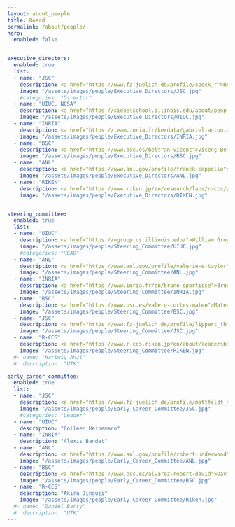 ```yaml
---
layout: about_people
title: Board
permalink: /about/people/
hero:
  enabled: false


executive_directors:
  enabled: true
  list:
  - name: "JSC"
    description: <a href="https://www.fz-juelich.de/profile/speck_r">Robert Speck</a>, <a href="https://www.fz-juelich.de/profile/partzsch_r">Ruth Partzsch</a> 
    image: "/assets/images/people/Executive_Directors/JSC.jpg"
    #categories: "Director"
  - name: "UIUC, NCSA"
    description: <a href="https://siebelschool.illinois.edu/about/people/faculty/wtkramer">Bill Kramer</a>, <a href="https://newfrontiers.illinois.edu/about/leadership">Kjellrun Olson</a> 
    image: "/assets/images/people/Executive_Directors/UIUC.jpg"
  - name: "INRIA"
    description: <a href="https://team.inria.fr/kerdata/gabriel-antoniu">Gabriel Antoniu</a>, <a href="https://www.labri.fr/perso/ejeannot">Emmanuel Jeannot</a>
    image: "/assets/images/people/Executive_Directors/INRIA.jpg"
  - name: "BSC"
    description: <a href="https://www.bsc.es/beltran-vicenc">Vicenç Beltran</a>, <a href="https://www.bsc.es/pena-antonio">Antonio J. Peña</a>
    image: "/assets/images/people/Executive_Directors/BSC.jpg"
  - name: "ANL"
    description: <a href="https://www.anl.gov/profile/franck-cappello">Franck Cappello</a>, <a href="https://www.anl.gov/profile/bogdan-nicolae">Bogdan Nicolae</a>
    image: "/assets/images/people/Executive_Directors/ANL.jpg"
  - name: "RIKEN"
    description: <a href="https://www.riken.jp/en/research/labs/r-ccs/processor/index.html">Kentaro Sano</a>, Tomohiro Ueno
    image: "/assets/images/people/Executive_Directors/RIKEN.jpg"


steering_committee:
  enabled: true
  list:
  - name: "UIUC"
    description: <a href="https://wgropp.cs.illinois.edu/">William Gropp</a>
    image: "/assets/images/people/Steering_Committee/UIUC.jpg"
    #categories: "HEAD"
  - name: "ANL"
    description: <a href="https://www.anl.gov/profile/valerie-e-taylor">Valerie Taylor</a>
    image: "/assets/images/people/Steering_Committee/ANL.jpg"
  - name: "INRIA"
    description: <a href="https://www.inria.fr/en/bruno-sportisse">Bruno Sportisse</a>
    image: "/assets/images/people/Steering_Committee/INRIA.jpg"
  - name: "BSC"
    description: <a href="https://www.bsc.es/valero-cortes-mateo">Mateo Valero</a>
    image: "/assets/images/people/Steering_Committee/BSC.jpg"
  - name: "JSC"
    description: <a href="https://www.fz-juelich.de/profile/lippert_th">Thomas Lippert</a>
    image: "/assets/images/people/Steering_Committee/JSC.jpg"
  - name: "R-CCS"
    description: <a href="https://www.r-ccs.riken.jp/en/about/leadership/">Satoshi Matsuoka</a>
    image: "/assets/images/people/Steering_Committee/RIKEN.jpg"
  #- name: "Hartwig Anzt"
  #  description: "UTK"

early_career_committee:
  enabled: true
  list:
  - name: "JSC"
    description: <a href="https://www.fz-juelich.de/profile/mattfeldt_s">Sina Mattfeldt</a>, <a href="https://www.fz-juelich.de/profile/fritz_j"> Jakob Fritz</a> 
    image: "/assets/images/people/Early_Career_Committee/JSC.jpg"
    #categories: "Leader"
  - name: "UIUC"
    description: "Colleen Heinemann"
  - name: "INRIA"
    description: "Alexis Bandet"
  - name: "ANL"
    description: <a href="https://www.anl.gov/profile/robert-underwood">Robert Underwood</a> 
    image: "/assets/images/people/Early_Career_Committee/ANL.jpg"
  - name: "BSC"
    description: <a href="https://www.bsc.es/alvarez-robert-david">David Álvarez</a> 
    image: "/assets/images/people/Early_Career_Committee/BSC.jpg"
  - name: "R-CCS"
    description: "Akira Jinguji"
    image: "/assets/images/people/Early_Career_Committee/Riken.jpg"
  #- name: "Daniel Barry"
  #  description: "UTK"
---
```

